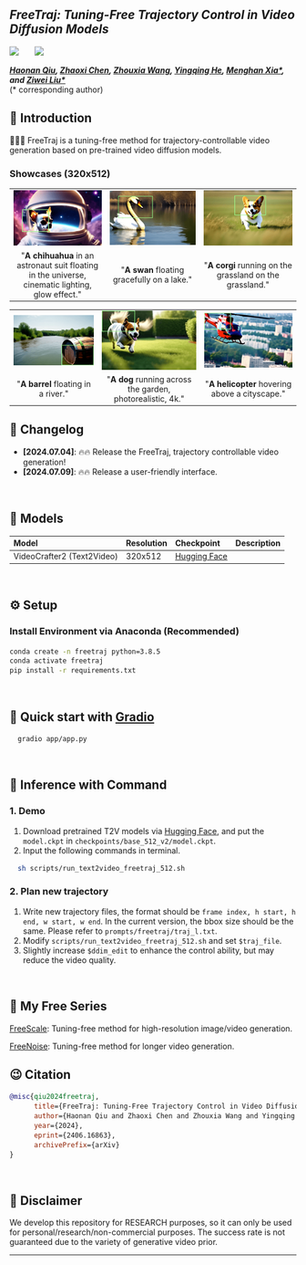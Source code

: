 ## ___***FreeTraj: Tuning-Free Trajectory Control in Video Diffusion Models***___

 <a href='https://arxiv.org/abs/2406.16863'><img src='https://img.shields.io/badge/arXiv-2406.16863-b31b1b.svg'></a> &nbsp;&nbsp;&nbsp;&nbsp;&nbsp;
 <a href='http://haonanqiu.com/projects/FreeTraj.html'><img src='https://img.shields.io/badge/Project-Page-Green'></a> &nbsp;&nbsp;&nbsp;&nbsp;&nbsp;

_**[Haonan Qiu](http://haonanqiu.com/), [Zhaoxi Chen](https://frozenburning.github.io/), [Zhouxia Wang](http://luoping.me/author/zhouxia-wang/), [Yingqing He](https://github.com/YingqingHe), [Menghan Xia*](https://menghanxia.github.io), and [Ziwei Liu*](https://liuziwei7.github.io/)**_
<br>
(* corresponding author)


## 🔆 Introduction

🤗🤗🤗 FreeTraj is a tuning-free method for trajectory-controllable video generation based on pre-trained video diffusion models.

### Showcases (320x512)

<table class="center">
  <td><img src=assets/demo/0047_1_0.4_0.3.gif width="256"></td>
  <td><img src=assets/demo/0026_0_0.4_0.4.gif width="256"></td>
  <td><img src=assets/demo/0035_1_0.35_0.35.gif width="256"></td>
  <tr>
  <td style="text-align:center;" width="256">"<b>A chihuahua</b> in an astronaut suit floating in the universe, cinematic lighting, glow effect."</td>
  <td style="text-align:center;" width="256">"<b>A swan</b> floating gracefully on a lake."</td>
  <td style="text-align:center;" width="256">"<b>A corgi</b> running on the grassland on the grassland."</td>
  <tr>
</table >

<table class="center">
  <td><img src=assets/demo/0051_1_0.4_0.4.gif width="256"></td>
  <td><img src=assets/demo/0041_0_0.35_0.35.gif width="256"></td>
  <td><img src=assets/demo/0019_0_0.3_0.3.gif width="256"></td>
  <tr>
  <td style="text-align:center;" width="256">"<b>A barrel</b> floating in a river."</td>
  <td style="text-align:center;" width="256">"<b>A dog</b> running across the garden, photorealistic, 4k."</td>
  <td style="text-align:center;" width="256">"<b>A helicopter</b> hovering above a cityscape."</td>
  <tr>
</table >


## 📝 Changelog
- __[2024.07.04]__: 🔥🔥 Release the FreeTraj, trajectory controllable video generation!
- __[2024.07.09]__: 🔥🔥 Release a user-friendly interface.
<br>


## 🧰 Models

|Model|Resolution|Checkpoint|Description
|:---------|:---------|:--------|:--------|
|VideoCrafter2 (Text2Video)|320x512|[Hugging Face](https://huggingface.co/VideoCrafter/VideoCrafter2/blob/main/model.ckpt)|

<br>


## ⚙️ Setup

### Install Environment via Anaconda (Recommended)
```bash
conda create -n freetraj python=3.8.5
conda activate freetraj
pip install -r requirements.txt
```

<br>


## 🤗 Quick start with [Gradio](https://www.gradio.app/guides/quickstart)

```bash
  gradio app/app.py
```

<br>

## 💫 Inference with Command
### 1. Demo

1) Download pretrained T2V models via [Hugging Face](https://huggingface.co/VideoCrafter/VideoCrafter2/blob/main/model.ckpt), and put the `model.ckpt` in `checkpoints/base_512_v2/model.ckpt`.
2) Input the following commands in terminal.
```bash
  sh scripts/run_text2video_freetraj_512.sh
```

### 2. Plan new trajectory
1) Write new trajectory files, the format should be `frame index, h start, h end, w start, w end`. In the current version, the bbox size should be the same. Please refer to `prompts/freetraj/traj_l.txt`.
2) Modify `scripts/run_text2video_freetraj_512.sh` and set `$traj_file`.
3) Slightly increase `$ddim_edit` to enhance the control ability, but may reduce the video quality.

<br>

## 🚀 My Free Series
[FreeScale](https://github.com/ali-vilab/FreeScale): Tuning-free method for high-resolution image/video generation.

[FreeNoise](https://github.com/AILab-CVC/FreeNoise): Tuning-free method for longer video generation.

## 😉 Citation
```bib
@misc{qiu2024freetraj,
      title={FreeTraj: Tuning-Free Trajectory Control in Video Diffusion Models}, 
      author={Haonan Qiu and Zhaoxi Chen and Zhouxia Wang and Yingqing He and Menghan Xia and Ziwei Liu},
      year={2024},
      eprint={2406.16863},
      archivePrefix={arXiv}
}
```
<br>

## 📢 Disclaimer
We develop this repository for RESEARCH purposes, so it can only be used for personal/research/non-commercial purposes. The success rate is not guaranteed due to the variety of generative video prior. 
****
